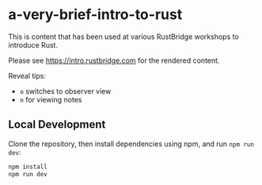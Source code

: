 # a-very-brief-intro-to-rust

This is content that has been used at various RustBridge workshops to introduce
Rust.

Please see https://intro.rustbridge.com for the
rendered content.

Reveal tips:

* `o` switches to observer view
* `n` for viewing notes

## Local Development

Clone the repository, then install dependencies using npm, and run `npm run dev`:

```sh
npm install
npm run dev
```
